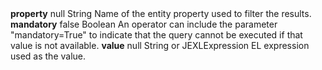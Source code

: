 <tr>
    <td colspan="2"><strong>property</strong></td>
    <td>null</td>
    <td>String</td>
    <td style="text-align: justify;">Name of the entity property used to filter the results.</td>
</tr>
<tr>
    <td colspan="2"><strong>mandatory</strong></td>
    <td>false</td>
    <td>Boolean</td>
    <td style="text-align: justify;">An operator can include the parameter "mandatory=True" to indicate that the query cannot be executed if that value is not available.</td>
</tr>
<tr>
    <td colspan="2"><strong>value</strong></td>
    <td>null</td>
    <td>String or JEXLExpression</td>
    <td style="text-align: justify;">EL expression used as the value.</td>
</tr>
